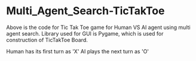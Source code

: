 # Multi_Agent_Search-TicTakToe

Above is the code for Tic Tak Toe game for Human VS AI agent using multi agent search.
Library used for GUI is Pygame, which is used for construction of TicTakToe Board.

Human has its first turn as 'X'
AI plays the next turn as 'O'
